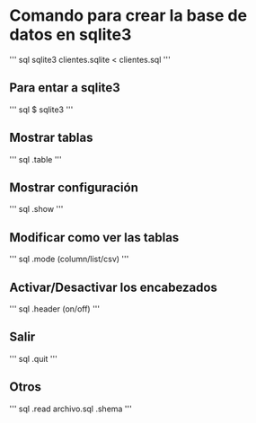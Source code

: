 # Comando para crear la base de datos en sqlite3

''' sql 
sqlite3 clientes.sqlite < clientes.sql
'''

## Para entar a sqlite3

''' sql 
    $ sqlite3
'''

##  Mostrar tablas

''' sql 
    .table
'''

## Mostrar configuración

''' sql 
    .show
'''

## Modificar como ver las tablas

''' sql 
    .mode (column/list/csv)
'''

## Activar/Desactivar los encabezados

''' sql 
    .header (on/off)
'''

## Salir

''' sql 
    .quit
'''

## Otros

''' sql 
    .read archivo.sql
    .shema
'''
